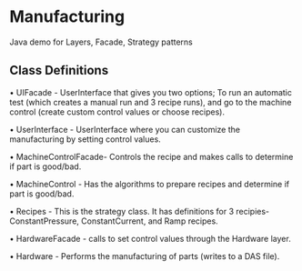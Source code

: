 Manufacturing
=============

Java demo for Layers, Facade, Strategy patterns

Class Definitions
-------------------

• UIFacade - UserInterface that gives you two options; To run an automatic test (which creates a manual run and 3 recipe runs), and go to the machine control (create custom control values or choose recipes).

• UserInterface - UserInterface where you can customize the manufacturing by setting control values.

• MachineControlFacade- Controls the recipe and makes calls to determine if part is good/bad.

• MachineControl - Has the algorithms to prepare recipes and determine if part is good/bad.

• Recipes - This is the strategy class. It has definitions for 3 recipies- ConstantPressure, ConstantCurrent, and Ramp recipes.

• HardwareFacade - calls to set control values through the Hardware layer.

• Hardware - Performs the manufacturing of parts (writes to a DAS file).
